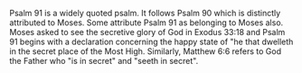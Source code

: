 Psalm 91 is a widely quoted psalm. It follows Psalm 90 which is
distinctly attributed to Moses. Some attribute Psalm 91 as
belonging to Moses also. Moses asked to see the secretive glory of
God in Exodus 33:18 and Psalm 91 begins with a declaration
concerning the happy state of "he that dwelleth in the secret place
of the Most High. Similarly, Matthew 6:6 refers to God the Father
who "is in secret" and "seeth in secret".



